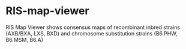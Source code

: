 RIS-map-viewer
==============

RIS Map Viewer shows consensus maps of recombinant inbred strains (AXB/BXA, LXS, BXD) and chromosome substitution strains (B6.PHW, B6.MSM, B6.A)
